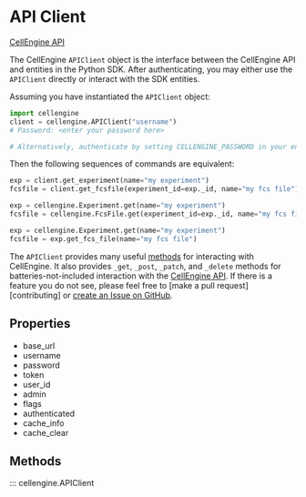 # API Client

[CellEngine API](https://docs.cellengine.com/api/)

The CellEngine `APIClient` object is the interface between the CellEngine API
and entities in the Python SDK. After authenticating, you may either use the
`APIClient` directly or interact with the SDK entities.

Assuming you have instantiated the `APIClient` object:
```python
import cellengine
client = cellengine.APIClient("username")
# Password: <enter your password here>

# Alternatively, authenticate by setting CELLENGINE_PASSWORD in your environment
```
Then the following sequences of commands are
equivalent:

```python
exp = client.get_experiment(name="my experiment")
fcsfile = client.get_fcsfile(experiment_id=exp._id, name="my fcs file")
```

```python
exp = cellengine.Experiment.get(name="my experiment")
fcsfile = cellengine.FcsFile.get(experiment_id=exp._id, name="my fcs file")
```

```python
exp = cellengine.Experiment.get(name="my experiment")
fcsfile = exp.get_fcs_file(name="my fcs file")
```

The `APIClient` provides many useful [methods](#methods) for interacting with
CellEngine. It also provides `_get`, `_post`, `_patch`, and `_delete` methods
for batteries-not-included interaction with the [CellEngine
API](https://docs.cellengine.com/api/). If there is a feature you do not see,
please feel free to [make a pull request][contributing] or [create an Issue on
GitHub](https://github.com/primitybio/cellengine-python-toolkit/issues).

## Properties
- base_url
- username
- password
- token
- user_id
- admin
- flags
- authenticated
- cache_info
- cache_clear

## Methods

::: cellengine.APIClient
